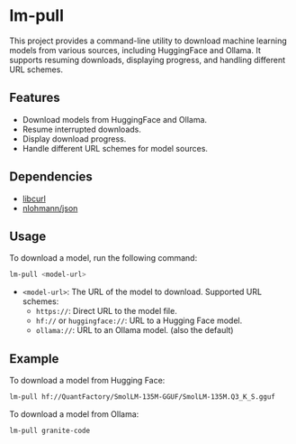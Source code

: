 # lm-pull

This project provides a command-line utility to download machine learning models from various sources, including HuggingFace and Ollama. It supports resuming downloads, displaying progress, and handling different URL schemes.

## Features

- Download models from HuggingFace and Ollama.
- Resume interrupted downloads.
- Display download progress.
- Handle different URL schemes for model sources.

## Dependencies

- [libcurl](https://curl.se/libcurl/)
- [nlohmann/json](https://github.com/nlohmann/json)

## Usage

To download a model, run the following command:
```sh
lm-pull <model-url>
```
- `<model-url>`: The URL of the model to download. Supported URL schemes:
  - `https://`: Direct URL to the model file.
  - `hf://` or `huggingface://`: URL to a Hugging Face model.
  - `ollama://`: URL to an Ollama model. (also the default)

## Example

To download a model from Hugging Face:
```sh
lm-pull hf://QuantFactory/SmolLM-135M-GGUF/SmolLM-135M.Q3_K_S.gguf
```

To download a model from Ollama:
```sh
lm-pull granite-code
```

